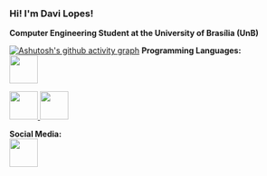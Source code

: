 ### Hi! I'm Davi Lopes!
**Computer Engineering Student at the University of Brasília (UnB)**<br>


[![Ashutosh's github activity graph](https://github-readme-activity-graph.vercel.app/graph?username=davilb64&theme=tokyo-night)](https://github.com/ashutosh00710/github-readme-activity-graph)
**Programming  Languages:**<br>
<a href="https://learn.microsoft.com/pt-br/cpp/c-language/?view=msvc-170" target="_blank" rel="noreferrer">
          <img width="50" height="50" src="https://cdn.jsdelivr.net/gh/devicons/devicon@latest/icons/c/c-original.svg" />
</a>

<a href="https://developer.mozilla.org/en-US/docs/Glossary/HTML5" target="_blank" rel="noreferrer">
          <img src="https://raw.githubusercontent.com/danielcranney/readme-generator/main/public/icons/skills/html5-colored.svg" width="50" height="50"/>
</a>

<a href="https://developer.mozilla.org/pt-BR/docs/Web/CSS" target="_blank" rel="noreferrer">
          <img width="50" height="50" src="https://cdn.jsdelivr.net/gh/devicons/devicon@latest/icons/css3/css3-original.svg" />
</a>
<br>
          
**Social Media:**<br>
<a href="https://www.linkedin.com/in/davi-lopes-brito">
          <img width="50" height="50" src="https://cdn.jsdelivr.net/gh/devicons/devicon@latest/icons/linkedin/linkedin-original.svg" />                  
</a>
          
          
